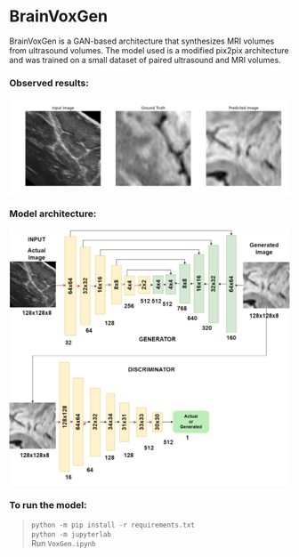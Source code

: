 # BrainVoxGen
BrainVoxGen is a GAN-based architecture that synthesizes MRI volumes from ultrasound volumes. The model used is a modified pix2pix architecture and was trained on a small dataset of paired ultrasound and MRI volumes.

### Observed results:
![](Output/Output1.png)

### Model architecture:
![img|250x250, 50%](Architecture.png)

### To run the model:
> ```python -m pip install -r requirements.txt``` <br>
> ```python -m jupyterlab``` <br>
> Run ```VoxGen.ipynb``` <br>
